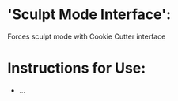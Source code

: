 # 'Sculpt Mode Interface':

Forces sculpt mode with Cookie Cutter interface

# Instructions for Use:

* ...
